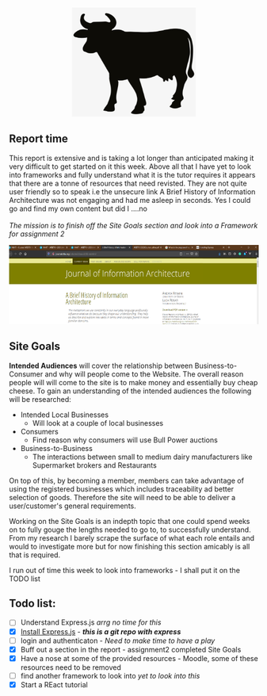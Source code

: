 <br/>
<p align="center">
<img  width="250" height="220" alt="Logo1" src="../assets/bull_power.jpg">
</p>

## Report time

This report is extensive and is taking a lot longer than anticipated making it very difficult to get started on it this week. Above all that I have yet to look into frameworks and fully understand what it is the tutor requires it appears that there are a tonne of resources that need revisted. They are not quite user friendly so to speak i.e the unsecure link A Brief History of Information Architecture was not engaging and had me asleep in seconds. Yes I could go and find my own content but did I ....no <br><br>
_The mission is to finish off the Site Goals section and look into a Framework for assignment 2_
<br/>

<p align="center">
<img  width="750" height="160" alt="History" src="../assets/History.PNG">
</p>

## Site Goals

**Intended Audiences** will cover the relationship between Business-to-Consumer and why will people come to the Website. The overall reason people will will come to the site is to make money and essentially buy cheap cheese.
To gain an understanding of the intended audiences the following will be researched:

- Intended Local Businesses
  - Will look at a couple of local businesses
- Consumers
  - Find reason why consumers will use Bull Power auctions
- Business-to-Business
  - The interactions between small to medium dairy manufacturers like Supermarket brokers and Restaurants

On top of this, by becoming a member, members can take advantage of using the registered businesses which includes traceability ad better selection of goods. Therefore the site will need to be able to deliver a user/customer's general requirements.

Working on the Site Goals is an indepth topic that one could spend weeks on to fully gouge the lengths needed to go to, to successfully understand. From my research I barely scrape the surface of what each role entails and would to investigate more but for now finishing this section amicably is all that is required.

I run out of time this week to look into frameworks - I shall put it on the TODO list

## Todo list:

- [ ] Understand Express.js _arrg no time for this_
- [x] [Install Express.js](<(https://github.com/terlici/base-express)>) - **_this is a git repo with express_**
- [ ] login and authenticaton - _Need to make time to have a play_
- [x] Buff out a section in the report - assignment2 completed Site Goals
- [x] Have a nose at some of the provided resources - Moodle, some of these resources need to be removed
- [ ] find another framework to look into _yet to look into this_
- [x] Start a REact tutorial
